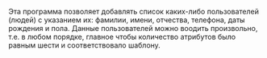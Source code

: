 Эта программа позволяет добавлять список каких-либо пользователей (людей) с указанием их: фамилии, имени, отчества, телефона, даты рождения и пола.
Данные пользователей можно воодить произвольно, т.е. в любом порядке, главное чтобы количество атрибутов было равным шести и соответствовало шаблону.
